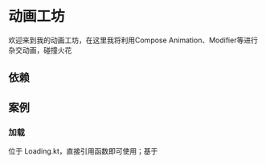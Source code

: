 # 动画工坊
欢迎来到我的动画工坊，在这里我将利用Compose Animation、Modifier等进行杂交动画，碰撞火花
## 依赖

## 案例

### 加载
位于 Loading.kt，直接引用函数即可使用；基于
### 